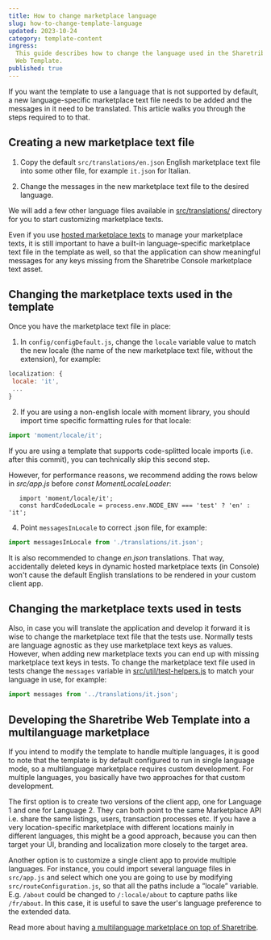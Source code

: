 ```yaml
---
title: How to change marketplace language
slug: how-to-change-template-language
updated: 2023-10-24
category: template-content
ingress:
  This guide describes how to change the language used in the Sharetribe
  Web Template.
published: true
---
```


If you want the template to use a language that is not supported by
default, a new language-specific marketplace text file needs to be added
and the messages in it need to be translated. This article walks you
through the steps required to to that.

## Creating a new marketplace text file

1. Copy the default `src/translations/en.json` English marketplace text
   file into some other file, for example `it.json` for Italian.

2. Change the messages in the new marketplace text file to the desired
   language.

<info>

We will add a few other language files available in
[src/translations/](https://github.com/sharetribe/web-template/tree/master/src/translations)
directory for you to start customizing marketplace texts.

</info>

Even if you use
[hosted marketplace texts](/template/hosted-marketplace-texts/) to
manage your marketplace texts, it is still important to have a built-in
language-specific marketplace text file in the template as well, so that
the application can show meaningful messages for any keys missing from
the Sharetribe Console marketplace text asset.

## Changing the marketplace texts used in the template

Once you have the marketplace text file in place:

1. In `config/configDefault.js`, change the `locale` variable value to
   match the new locale (the name of the new marketplace text file,
   without the extension), for example:

```js
localization: {
 locale: 'it',
 ...
}
```

2. If you are using a non-english locale with moment library, you should
   import time specific formatting rules for that locale:

```js
import 'moment/locale/it';
```

<info>

If you are using a template that supports code-splitted locale imports
(i.e. after this commit), you can technically skip this second step.

However, for performance reasons, we recommend adding the rows below in
_src/app.js_ before _const MomentLocaleLoader_:

```
   import 'moment/locale/it';
   const hardCodedLocale = process.env.NODE_ENV === 'test' ? 'en' : 'it';
```

</info>

4.  Point `messagesInLocale` to correct .json file, for example:

```js
import messagesInLocale from './translations/it.json';
```

It is also recommended to change _en.json_ translations. That way,
accidentally deleted keys in dynamic hosted marketplace texts (in
Console) won't cause the default English translations to be rendered in
your custom client app.

## Changing the marketplace texts used in tests

Also, in case you will translate the application and develop it forward
it is wise to change the marketplace text file that the tests use.
Normally tests are language agnostic as they use marketplace text keys
as values. However, when adding new marketplace texts you can end up
with missing marketplace text keys in tests. To change the marketplace
text file used in tests change the `messages` variable in
[src/util/test-helpers.js](https://github.com/sharetribe/web-template/blob/master/src/util/test-helpers.js)
to match your language in use, for example:

```js
import messages from '../translations/it.json';
```

## Developing the Sharetribe Web Template into a multilanguage marketplace

If you intend to modify the template to handle multiple languages, it is
good to note that the template is by default configured to run in single
language mode, so a multilanguage marketplace requires custom
development. For multiple languages, you basically have two approaches
for that custom development.

The first option is to create two versions of the client app, one for
Language 1 and one for Language 2. They can both point to the same
Marketplace API i.e. share the same listings, users, transaction
processes etc. If you have a very location-specific marketplace with
different locations mainly in different languages, this might be a good
approach, because you can then target your UI, branding and localization
more closely to the target area.

Another option is to customize a single client app to provide multiple
languages. For instance, you could import several language files in
`src/app.js` and select which one you are going to use by modifying
`src/routeConfiguration.js`, so that all the paths include a ”locale”
variable. E.g. `/about` could be changed to `/:locale/about` to capture
paths like `/fr/about`. In this case, it is useful to save the user's
language preference to the extended data.

Read more about having
[a multilanguage marketplace on top of Sharetribe](/concepts/marketplace-texts/#can-i-have-a-multilanguage-marketplace).
